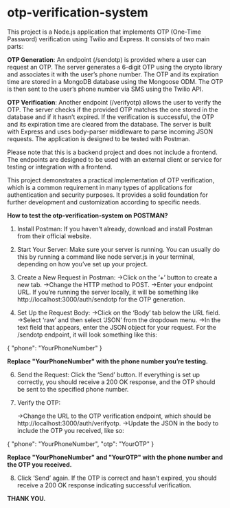 # otp-verification-system

This project is a Node.js application that implements OTP (One-Time Password) verification using Twilio and Express. It consists of two main parts:

**OTP Generation**: An endpoint (/sendotp) is provided where a user can request an OTP. The server generates a 6-digit OTP using the crypto library and associates it with the user’s phone number. The OTP and its expiration time are stored in a MongoDB database using the Mongoose ODM. The OTP is then sent to the user’s phone number via SMS using the Twilio API.

**OTP Verification**: Another endpoint (/verifyotp) allows the user to verify the OTP. The server checks if the provided OTP matches the one stored in the database and if it hasn’t expired. If the verification is successful, the OTP and its expiration time are cleared from the database.
The server is built with Express and uses body-parser middleware to parse incoming JSON requests. The application is designed to be tested with Postman.

Please note that this is a backend project and does not include a frontend. The endpoints are designed to be used with an external client or service for testing or integration with a frontend.

This project demonstrates a practical implementation of OTP verification, which is a common requirement in many types of applications for authentication and security purposes. It provides a solid foundation for further development and customization according to specific needs.



**How to test the otp-verification-system on POSTMAN?**

1. Install Postman: If you haven’t already, download and install Postman from their official website.

2. Start Your Server: Make sure your server is running. You can usually do this by running a command like node server.js in your terminal, depending on how you’ve set up your project.

3. Create a New Request in Postman:
   ->Click on the ‘+’ button to create a new tab.
   ->Change the HTTP method to POST.
   ->Enter your endpoint URL. If you’re running the server locally, it will be something like http://localhost:3000/auth/sendotp for the OTP generation.

4. Set Up the Request Body:
   ->Click on the ‘Body’ tab below the URL field.
   ->Select ‘raw’ and then select ‘JSON’ from the dropdown menu.
   ->In the text field that appears, enter the JSON object for your request. For the /sendotp endpoint, it will look something like this:


{
  "phone": "YourPhoneNumber"
}


**Replace "YourPhoneNumber" with the phone number you’re testing.**


6. Send the Request: Click the ‘Send’ button. If everything is set up correctly, you  should receive a 200 OK response, and the OTP should be sent to the specified phone number.


7. Verify the OTP:

   ->Change the URL to the OTP verification endpoint, which should be http://localhost:3000/auth/verifyotp.
   ->Update the JSON in the body to include the OTP you received, like so:


{
  "phone": "YourPhoneNumber",
  "otp": "YourOTP"
}


**Replace "YourPhoneNumber" and "YourOTP" with the phone number and the OTP you received.**

8. Click ‘Send’ again. If the OTP is correct and hasn’t expired, you should receive a 200 OK response indicating successful verification.

**THANK YOU.**